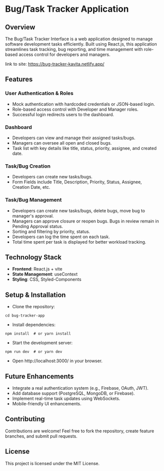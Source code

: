 # Bug/Task Tracker Application

## Overview

The Bug/Task Tracker Interface is a web application designed to manage software development tasks efficiently. Built using React.js, this application streamlines task tracking, bug reporting, and time management with role-based access control for developers and managers.

link to site: https://bug-tracker-kavita.netlify.app/

## Features

### User Authentication & Roles

- Mock authentication with hardcoded credentials or JSON-based login.
- Role-based access control with Developer and Manager roles.
- Successful login redirects users to the dashboard.

### Dashboard

- Developers can view and manage their assigned tasks/bugs.
- Managers can oversee all open and closed bugs.
- Task list with key details like title, status, priority, assignee, and created date.

### Task/Bug Creation

- Developers can create new tasks/bugs.
- Form Fields include Title, Description, Priority, Status, Assignee, Creation Date, etc.

### Task/Bug Management

- Developers can create new tasks/bugs, delete bugs, move bug to manager's approval.
- Managers can approve closure or reopen bugs. Bugs in review remain in Pending Approval status.
- Sorting and filtering by priority, status.
- Developers can log the time spent on each task.
- Total time spent per task is displayed for better workload tracking.

## Technology Stack

- **Frontend**: React.js + vite
- **State Management**: useContext
- **Styling**: CSS, Styled-Components

## Setup & Installation

- Clone the repository:
```git clone https://github.com/your-username/bug-tracker-app.git
cd bug-tracker-app
```
- Install dependencies:
```
npm install  # or yarn install
```
- Start the development server:
```
npm run dev  # or yarn dev
```
- Open http://localhost:3000/ in your browser.

## Future Enhancements

- Integrate a real authentication system (e.g., Firebase, OAuth, JWT).
- Add database support (PostgreSQL, MongoDB, or Firebase).
- Implement real-time task updates using WebSockets.
- Mobile-friendly UI enhancements.

## Contributing

Contributions are welcome! Feel free to fork the repository, create feature branches, and submit pull requests.

## License

This project is licensed under the MIT License.

